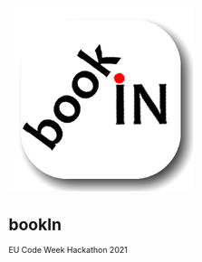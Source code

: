 ![alt text](https://github.com/CodeWeekGreece/TalosProgrammers/blob/main/logo_round.png)
# bookIn
EU Code Week Hackathon 2021
